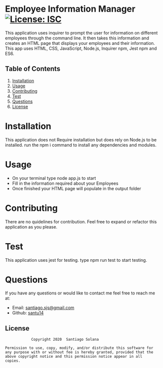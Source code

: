 
# Employee Information Manager     [![License: ISC](https://img.shields.io/badge/License-ISC-blue.svg)](https://opensource.org/licenses/ISC)

This application uses inquirer to prompt the user for information on different employees through the command line. It then takes this information and creates an HTML page that displays your employees and their information. This app uses HTML, CSS, JavaScript, Node.js, Inquirer npm, Jest npm and ES6.
    
## Table of Contents
    
1. [Installation](#installation)
2. [Usage](#usage)
3. [Contributing](#contributing)
4. [Test](#test)
5. [Questions](#questions)
6. [License](#license)
    
# Installation
This application does not Require installation but does rely on Node.js to be installed. run the npm i command to install any dependencies and modules.
# Usage
 - On your terminal type node app.js to start 
 - Fill in the information required about your Employees 
 - Once finished your HTML page will populate in the output folder

# Contributing
There are no quidelines for contribution. Feel free to expand or refactor this application as you please.
# Test
This application uses jest for testing. type npm run test to start testing.
# Questions
If you have any questions or would like to contact me feel free to reach me at:
- Email: santiago.sjs@gmail.com
- Github: [santu14](https://github.com/santu14)

## License

                Copyright 2020  Santiago Solana

    Permission to use, copy, modify, and/or distribute this software for any purpose with or without fee is hereby granted, provided that the above copyright notice and this permission notice appear in all copies.
